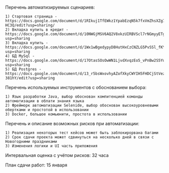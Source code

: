 
Перечень автоматизируемых сценариев:

    1) Стартовая страница - https://docs.google.com/document/d/1RIkuj1TfEWkz1YpabEzqN5k7fxVmZhsXZg7ZVt-HC3Q/edit?usp=sharing/
    2) Вкладка купить в кредит - https://docs.google.com/document/d/10NWGjMSV6AQ2V8xkzUIRBVScl7rNGmyyETgx0tXFkuM/edit?usp=sharing
    3) Вкладка купить - https://docs.google.com/document/d/1Wx1wBgedypyD8HutHxCzCNZLG5PvSSl_fKYZX5h2Las/edit?usp=sharing
    4) БД MySql - https://docs.google.com/document/d/17OtasSOsOwWN1LjvdXvqzEo5_vPnBw2S5YuSAxPLj9c/edit?usp=sharing
    5) БД Postgres - https://docs.google.com/document/d/13_r5bsWxovhyAZofXkyCWYIH5FHDCjStVez5m-381hY/edit?usp=sharing   
   
Перечень используемых инструментов с обоснованием выбора:

    1) Язык разработки Java, выбор обоснован компитенцией команды автоматизации в облати знания языка 
    2) Фрейморк автоматизации Selenide, выбор обоснован высокоуровневыми обертками и простотой в использовании
    3) Docker, большое комьюнити, простота в использовании 

Перечень и описание возможных рисков при автоматизации:

    1) Реализация некоторых тест кейсов может быть заблокирорвана багами
    2) Срок сдачи проекта может сдвинуться на несколько дней в связи с Новогодними праздниками
    3) Изменения логики и UI часть приложения
    
Интервальная оценка с учётом рисков: 32 часа
    
План сдачи работ: 15 января